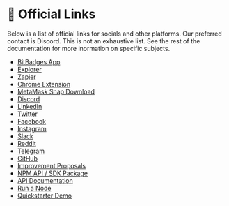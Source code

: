 # 🔗 Official Links

Below is a list of official links for socials and other platforms. Our preferred contact is Discord.
This is not an exhaustive list. See the rest of the documentation for more inormation on specific
subjects.

-   [BitBadges App](https://bitbadges.io)
-   [Explorer](https://explorer.bitbadges.io)
-   [Zapier](https://zapier.com/apps/bitbadges/integrations)
-   [Chrome Extension](https://chromewebstore.google.com/detail/bitbadges-chrome-extensio/ocdlkggomnifibfadgaakkilojelgacj?authuser=0&hl=en)
-   [MetaMask Snap Download](https://snaps.metamask.io/snap/npm/bitbadges-snap/)
-   [Discord](https://discord.com/invite/TJMaEd9bar)
-   [LinkedIn](https://linkedin.com/company/bitbadges)
-   [Twitter](https://twitter.com/bitbadges_io)
-   [Facebook](https://facebook.com/profile.php?id=100092259215026)
-   [Instagram](https://instagram.com/bitbadges_official/)
-   [Slack](https://bitbadges.slack.com/join/shared_invite/zt-1tws89arl-TMSK_4bdTLOLdyp177811Q#/shared-invite/email)
-   [Reddit](https://www.reddit.com/r/BitBadges/)
-   [Telegram](https://t.me/BitBadges)
-   [GitHub](https://github.com/bitbadges)
-   [Improvement Proposals](https://github.com/BitBadges/BBIPs)
-   [NPM API / SDK Package](https://www.npmjs.com/package/bitbadgesjs-sdk)
-   [API Documentation](https://bitbadges.stoplight.io/docs/bitbadges)
-   [Run a Node](https://docs.bitbadges.io/for-developers/bitbadges-blockchain/run-a-node)
-   [Quickstarter Demo](https://bitbadges.io/quickstart)
